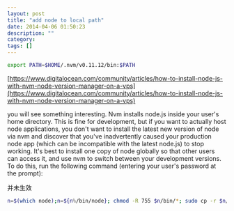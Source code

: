 ```yaml
---
layout: post
title: "add node to local path"
date: 2014-04-06 01:50:23
description: ""
category: 
tags: []
---
```


```bash
export PATH=$HOME/.nvm/v0.11.12/bin:$PATH
```

[https://www.digitalocean.com/community/articles/how-to-install-node-js-with-nvm-node-version-manager-on-a-vps](https://www.digitalocean.com/community/articles/how-to-install-node-js-with-nvm-node-version-manager-on-a-vps)

you will see something interesting. Nvm installs node.js inside your user's home directory. This is fine for development, but if you want to actually host node applications, you don't want to install the latest new version of node via nvm and discover that you've inadvertently caused your production node app (which can be incompatible with the latest node.js) to stop working. It's best to install one copy of node globally so that other users can access it, and use nvm to switch between your development versions. To do this, run the following command (entering your user's password at the prompt):

并未生效

```bash
n=$(which node);n=${n%/bin/node}; chmod -R 755 $n/bin/*; sudo cp -r $n/{bin,lib,share} /usr/local
```
